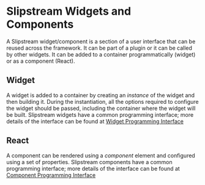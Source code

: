 # Slipstream Widgets and Components

A Slipstream widget/component is a section of a user interface that can be reused across the framework. It can be part of a plugin or it can be called by other widgets. It can be added to a container programmatically (widget) or as a component (React).


## Widget
A widget is added to a container by creating an *instance* of the widget and then building it. During the instantiation, all the options required to configure the widget should be passed, including the container where the widget will be built. Slipstream widgets have a common programming interface; more details of the interface can be found at [Widget Programming Interface](public/assets/js/widgets/Widget_Programming_Interface.md)


## React
A component can be rendered using a *component* element and configured using a set of properties. Slipstream components have a common programming interface; more details of the interface can be found at [Component Programming Interface](public/assets/js/widgets/Component_Programming_Interface.md)